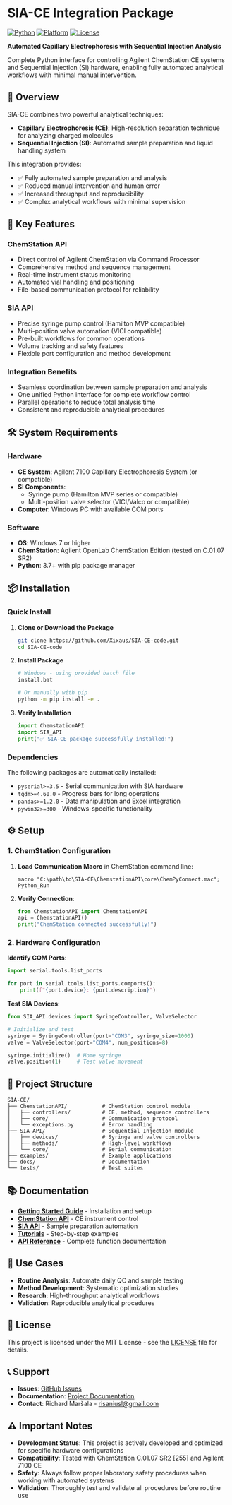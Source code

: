 # SIA-CE Integration Package

[![Python](https://img.shields.io/badge/python-3.7+-blue.svg)](https://www.python.org/downloads/)
[![Platform](https://img.shields.io/badge/platform-Windows-lightgrey.svg)](https://www.microsoft.com/windows)
[![License](https://img.shields.io/badge/license-MIT-green.svg)](LICENSE)

**Automated Capillary Electrophoresis with Sequential Injection Analysis**

Complete Python interface for controlling Agilent ChemStation CE systems and Sequential Injection (SI) hardware, enabling fully automated analytical workflows with minimal manual intervention.

## 🔬 Overview

SIA-CE combines two powerful analytical techniques:

- **Capillary Electrophoresis (CE)**: High-resolution separation technique for analyzing charged molecules
- **Sequential Injection (SI)**: Automated sample preparation and liquid handling system

This integration provides:
- ✅ Fully automated sample preparation and analysis
- ✅ Reduced manual intervention and human error  
- ✅ Increased throughput and reproducibility
- ✅ Complex analytical workflows with minimal supervision

## 🚀 Key Features

### ChemStation API
- Direct control of Agilent ChemStation via Command Processor
- Comprehensive method and sequence management
- Real-time instrument status monitoring
- Automated vial handling and positioning
- File-based communication protocol for reliability

### SIA API  
- Precise syringe pump control (Hamilton MVP compatible)
- Multi-position valve automation (VICI compatible)
- Pre-built workflows for common operations
- Volume tracking and safety features
- Flexible port configuration and method development

### Integration Benefits
- Seamless coordination between sample preparation and analysis
- One unified Python interface for complete workflow control
- Parallel operations to reduce total analysis time
- Consistent and reproducible analytical procedures

## 🛠️ System Requirements

### Hardware
- **CE System**: Agilent 7100 Capillary Electrophoresis System (or compatible)
- **SI Components**: 
  - Syringe pump (Hamilton MVP series or compatible)
  - Multi-position valve selector (VICI/Valco or compatible)  
- **Computer**: Windows PC with available COM ports

### Software
- **OS**: Windows 7 or higher
- **ChemStation**: Agilent OpenLab ChemStation Edition (tested on C.01.07 SR2)
- **Python**: 3.7+ with pip package manager

## 📦 Installation

### Quick Install

1. **Clone or Download the Package**
   ```bash
   git clone https://github.com/Xixaus/SIA-CE-code.git
   cd SIA-CE-code
   ```

2. **Install Package**
   ```bash
   # Windows - using provided batch file
   install.bat
   
   # Or manually with pip
   python -m pip install -e .
   ```

3. **Verify Installation**
   ```python
   import ChemstationAPI
   import SIA_API
   print("✅ SIA-CE package successfully installed!")
   ```

### Dependencies
The following packages are automatically installed:
- `pyserial>=3.5` - Serial communication with SIA hardware
- `tqdm>=4.60.0` - Progress bars for long operations
- `pandas>=1.2.0` - Data manipulation and Excel integration
- `pywin32>=300` - Windows-specific functionality

## ⚙️ Setup

### 1. ChemStation Configuration

1. **Load Communication Macro** in ChemStation command line:
   ```chemstation
   macro "C:\path\to\SIA-CE\ChemstationAPI\core\ChemPyConnect.mac"; Python_Run
   ```

2. **Verify Connection**:
   ```python
   from ChemstationAPI import ChemstationAPI
   api = ChemstationAPI()
   print("ChemStation connected successfully!")
   ```

### 2. Hardware Configuration

**Identify COM Ports**:
```python
import serial.tools.list_ports

for port in serial.tools.list_ports.comports():
    print(f"{port.device}: {port.description}")
```

**Test SIA Devices**:
```python
from SIA_API.devices import SyringeController, ValveSelector

# Initialize and test
syringe = SyringeController(port="COM3", syringe_size=1000)
valve = ValveSelector(port="COM4", num_positions=8)

syringe.initialize()  # Home syringe
valve.position(1)     # Test valve movement
```

## 📁 Project Structure

```
SIA-CE/
├── ChemstationAPI/           # ChemStation control module
│   ├── controllers/          # CE, method, sequence controllers
│   ├── core/                 # Communication protocol
│   └── exceptions.py         # Error handling
├── SIA_API/                  # Sequential Injection module  
│   ├── devices/              # Syringe and valve controllers
│   ├── methods/              # High-level workflows
│   └── core/                 # Serial communication
├── examples/                 # Example applications
├── docs/                     # Documentation
└── tests/                    # Test suites
```

## 📚 Documentation

- **[Getting Started Guide](docs/getting-started.md)** - Installation and setup
- **[ChemStation API](docs/chemstation-api/introduction.md)** - CE instrument control
- **[SIA API](docs/sia-api/introduction.md)** - Sample preparation automation
- **[Tutorials](docs/tutorials/first-analysis.md)** - Step-by-step examples
- **[API Reference](docs/api-reference/)** - Complete function documentation

## 🎯 Use Cases

- **Routine Analysis**: Automate daily QC and sample testing
- **Method Development**: Systematic optimization studies
- **Research**: High-throughput analytical workflows
- **Validation**: Reproducible analytical procedures

## 📄 License

This project is licensed under the MIT License - see the [LICENSE](LICENSE) file for details.

## 📞 Support

- **Issues**: [GitHub Issues](https://github.com/Xixaus/SIA-CE-code/issues)
- **Documentation**: [Project Documentation](docs/)
- **Contact**: Richard Maršala - risaniusl@gmail.com

## ⚠️ Important Notes

- **Development Status**: This project is actively developed and optimized for specific hardware configurations
- **Compatibility**: Tested with ChemStation C.01.07 SR2 [255] and Agilent 7100 CE
- **Safety**: Always follow proper laboratory safety procedures when working with automated systems
- **Validation**: Thoroughly test and validate all procedures before routine use
